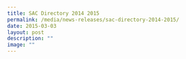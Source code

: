 ```yaml
---
title: SAC Directory 2014 2015
permalink: /media/news-releases/sac-directory-2014-2015/
date: 2015-03-03
layout: post
description: ""
image: ""
---
```

